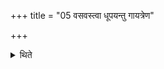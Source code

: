 +++
title = "05 वसवस्त्वा धूपयन्तु गायत्रेण"

+++

<details><summary>थिते</summary>

वसवस्त्वा धूपयन्तु गायत्रेण च्छन्दसेति सप्तभिरश्वशकेनोखां धूपयति ५
</details>
